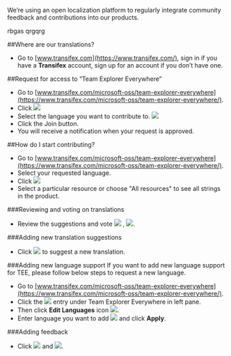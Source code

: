 We’re using an open localization platform to regularly integrate community feedback and contributions into our products.



rbgas qrgqrg

##Where are our translations? 
* Go to [www.transifex.com](https://www.transifex.com/), sign in if you have a **Transifex** account, sign up for an account if you don’t have one.

##Request for access to “Team Explorer Everywhere”
* Go to [www.transifex.com/microsoft-oss/team-explorer-everywhere](https://www.transifex.com/microsoft-oss/team-explorer-everywhere/).
* Click  ![](./img/join.png)
* Select the language you want to contribute to.
![](./img/screenshot.png)
* Click the Join button.
* You will receive a notification when your request is approved.

##How do I start contributing?
* Go to [www.transifex.com/microsoft-oss/team-explorer-everywhere](https://www.transifex.com/microsoft-oss/team-explorer-everywhere/).
* Select your requested language.
* Click  ![](./img/trans.png)
* Select a particular resource or choose "All resources" to see all strings in the product.  

###Reviewing and voting on translations
* Review the suggestions and vote ![](./img/1.png) ,  ![](./img/2.png).

###Adding new translation suggestions
* Click ![](./img/suggest.png) to suggest a new translation.

###Adding new language support
If you want to add new language support for TEE, please follow below steps to request a new language.
* Go to [www.transifex.com/microsoft-oss/team-explorer-everywhere](https://www.transifex.com/microsoft-oss/team-explorer-everywhere/).
* Click the ![](./img/lang.png) entry under Team Explorer Everywhere in left pane.
* Then click **Edit Languages** icon ![](./img/editlang.png).
* Enter language you want to add ![](./img/addlang.png) and click **Apply**.

###Adding feedback 
* Click ![](./img/comments.png) and ![](./img/addcomment.png).


